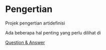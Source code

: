 # Pengertian
Projek pengertian artidefinisi

Ada beberapa hal penting yang perlu dilihat di 

<a href='https://apaitu.org'>Question & Answer</a>
